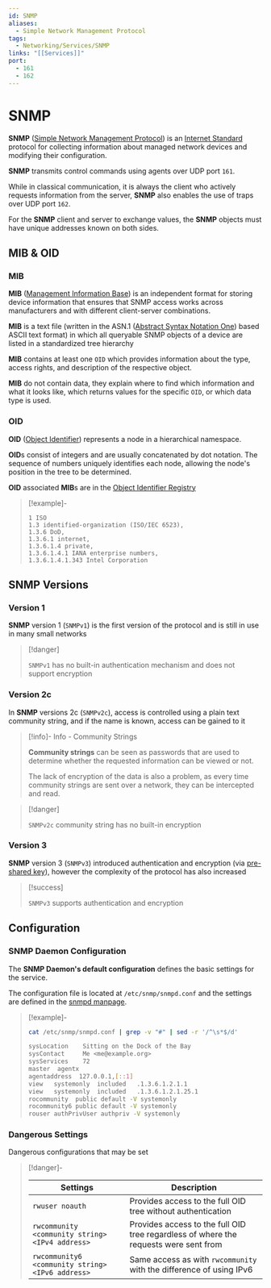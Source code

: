 ```yaml
---
id: SNMP
aliases:
  - Simple Network Management Protocol
tags:
  - Networking/Services/SNMP
links: "[[Services]]"
port:
  - 161
  - 162
---
```


# SNMP

**SNMP** ([Simple Network Management Protocol](https://en.wikipedia.org/wiki/Simple_Network_Management_Protocol))
is an [Internet Standard](https://en.wikipedia.org/wiki/Internet_Standard)
protocol for collecting information about managed network devices and modifying
their configuration.

**SNMP** transmits control commands using agents over UDP port `161`.

While in classical communication, it is always the client who actively requests
information from the server, **SNMP** also enables the use of traps over UDP
port `162`.

For the **SNMP** client and server to exchange values, the **SNMP** objects must
have unique addresses known on both sides.

<!-- MIB & OID {{{-->
## MIB & OID

### MIB

**MIB** ([Management Information Base](https://en.wikipedia.org/wiki/Management_information_base))
is an independent format for storing device information that ensures that SNMP
access works across manufacturers and with different client-server combinations.

**MIB** is a text file (written in the ASN.1 ([Abstract Syntax Notation One](https://en.wikipedia.org/wiki/ASN.1))
based ASCII text format) in which all queryable SNMP objects of a device are
listed in a standardized tree hierarchy

**MIB** contains at least one `OID` which provides information about the type,
access rights, and description of the respective object.

**MIB** do not contain data, they explain where to find which information and
what it looks like, which returns values for the specific `OID`, or which data
type is used.

### OID

**OID** ([Object Identifier](https://en.wikipedia.org/wiki/Object_identifier))
represents a node in a hierarchical namespace.

**OID**s consist of integers and are usually concatenated by dot notation.
The sequence of numbers uniquely identifies each node, allowing the node's
position in the tree to be determined.

**OID** associated **MIB**s are in the [Object Identifier Registry](https://www.alvestrand.no/objectid/)

> [!example]-
>
> ```
> 1 ISO
> 1.3 identified-organization (ISO/IEC 6523),
> 1.3.6 DoD,
> 1.3.6.1 internet,
> 1.3.6.1.4 private,
> 1.3.6.1.4.1 IANA enterprise numbers,
> 1.3.6.1.4.1.343 Intel Corporation
> ```
<!-- }}} -->

<!-- SNMP Versions {{{-->
## SNMP Versions

### Version 1

**SNMP** version 1 (`SNMPv1`) is the first version of the protocol and is still
in use in many small networks

> [!danger]
>
> `SNMPv1` has no built-in authentication mechanism and
> does not support encryption

### Version 2c

In **SNMP** versions 2c (`SNMPv2c`), access is controlled using a plain text
community string, and if the name is known, access can be gained to it

> [!info]- Info - Community Strings
>
>**Community strings** can be seen as passwords that are used to determine
>whether the requested information can be viewed or not.
>
>The lack of encryption of the data is also a problem, as every time community
> strings are sent over a network, they can be intercepted and read.

> [!danger]
>
> `SNMPv2c` community string has no built-in encryption

### Version 3

**SNMP** version 3 (`SNMPv3`) introduced authentication and encryption (via
[pre-shared key](https://en.wikipedia.org/wiki/Pre-shared_key)), however the
complexity of the protocol has also increased

> [!success]
>
> `SNMPv3` supports authentication and encryption

<!-- }}} -->

<!-- Configuration {{{-->
## Configuration

### SNMP Daemon Configuration

The **SNMP Daemon's default configuration** defines the basic settings for
the service.

The configuration file is located at `/etc/snmp/snmpd.conf` and the settings are
defined in the [snmpd manpage](https://www.net-snmp.org/docs/man/snmpd.conf.html).

> [!example]-
>
>```sh
>cat /etc/snmp/snmpd.conf | grep -v "#" | sed -r '/^\s*$/d'
>```
>```sh
>sysLocation    Sitting on the Dock of the Bay
>sysContact     Me <me@example.org>
>sysServices    72
>master  agentx
>agentaddress  127.0.0.1,[::1]
>view   systemonly  included   .1.3.6.1.2.1.1
>view   systemonly  included   .1.3.6.1.2.1.25.1
>rocommunity  public default -V systemonly
>rocommunity6 public default -V systemonly
>rouser authPrivUser authpriv -V systemonly
>```

### Dangerous Settings

Dangerous configurations that may be set

> [!danger]-
>
> | Settings                                         | Description                                                                          |
> | ------------------------------------------------ | ------------------------------------------------------------------------------------ |
> | `rwuser noauth`                                  | Provides access to the full OID tree without authentication                          |
> | `rwcommunity <community string> <IPv4 address>`  | Provides access to the full OID tree regardless of where the requests were sent from |
> | `rwcommunity6 <community string> <IPv6 address>` | Same access as with `rwcommunity` with the difference of using IPv6                    |

<!-- }}} -->
